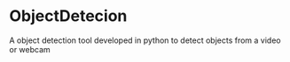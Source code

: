# ObjectDetecion
A object detection tool developed in python to detect objects from a video or webcam
